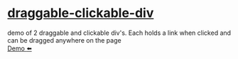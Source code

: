 # [draggable-clickable-div](https://lemonlimein.github.io/draggable-clickable-div/)
demo of 2 draggable and clickable div's. Each holds a link when clicked and can be dragged anywhere on the page
<br>
[Demo :arrow_left:](https://lemonlimein.github.io/draggable-clickable-div/)
